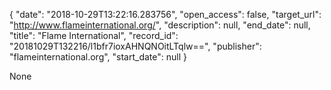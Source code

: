 {
  "date": "2018-10-29T13:22:16.283756", 
  "open_access": false, 
  "target_url": "http://www.flameinternational.org/", 
  "description": null, 
  "end_date": null, 
  "title": "Flame International", 
  "record_id": "20181029T132216/l1bfr7ioxAHNQNOitLTqlw==", 
  "publisher": "flameinternational.org", 
  "start_date": null
}

None